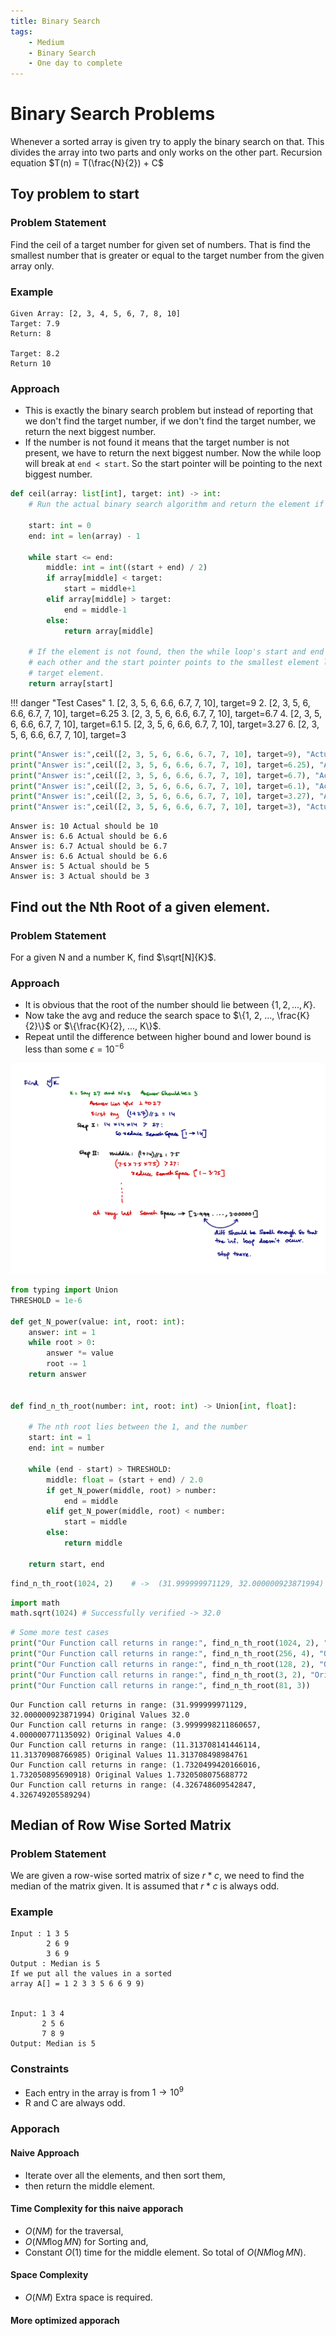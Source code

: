 ```yaml
---
title: Binary Search
tags:
    - Medium
    - Binary Search
    - One day to complete
---
```


# Binary Search Problems

Whenever a sorted array is given try to apply the binary search on that. This divides the array into two parts and only works on the other part. Recursion equation $T(n) = T(\frac{N}{2}) + C$

## Toy problem to start
### Problem Statement
Find the ceil of a target number for given set of numbers. That is find the smallest number that is greater or equal to the target number from the given array only.

### Example
```
Given Array: [2, 3, 4, 5, 6, 7, 8, 10]
Target: 7.9
Return: 8

Target: 8.2
Return 10
```

### Approach
- This is exactly the binary search problem but instead of reporting that we don't find the target number, if we don't find the target number, we return the next biggest number.
- If the number is not found it means that the target number is not present, we have to return the next biggest number. Now the while loop will break at `end < start`. So the start pointer will be pointing to the next biggest number.


```python
def ceil(array: list[int], target: int) -> int:
    # Run the actual binary search algorithm and return the element if found

    start: int = 0
    end: int = len(array) - 1

    while start <= end:
        middle: int = int((start + end) / 2)
        if array[middle] < target:
            start = middle+1
        elif array[middle] > target:
            end = middle-1
        else:
            return array[middle]

    # If the element is not found, then the while loop's start and end pointer crosses
    # each other and the start pointer points to the smallest element larger than the
    # target element.
    return array[start]

```

!!! danger "Test Cases"
    1. [2, 3, 5, 6, 6.6, 6.7, 7, 10], target=9
    2. [2, 3, 5, 6, 6.6, 6.7, 7, 10], target=6.25
    3. [2, 3, 5, 6, 6.6, 6.7, 7, 10], target=6.7
    4. [2, 3, 5, 6, 6.6, 6.7, 7, 10], target=6.1
    5. [2, 3, 5, 6, 6.6, 6.7, 7, 10], target=3.27
    6. [2, 3, 5, 6, 6.6, 6.7, 7, 10], target=3


```python
print("Answer is:",ceil([2, 3, 5, 6, 6.6, 6.7, 7, 10], target=9), "Actual should be 10")
print("Answer is:",ceil([2, 3, 5, 6, 6.6, 6.7, 7, 10], target=6.25), "Actual should be 6.6")
print("Answer is:",ceil([2, 3, 5, 6, 6.6, 6.7, 7, 10], target=6.7), "Actual should be 6.7")
print("Answer is:",ceil([2, 3, 5, 6, 6.6, 6.7, 7, 10], target=6.1), "Actual should be 6.6")
print("Answer is:",ceil([2, 3, 5, 6, 6.6, 6.7, 7, 10], target=3.27), "Actual should be 5")
print("Answer is:",ceil([2, 3, 5, 6, 6.6, 6.7, 7, 10], target=3), "Actual should be 3")
```
```
Answer is: 10 Actual should be 10
Answer is: 6.6 Actual should be 6.6
Answer is: 6.7 Actual should be 6.7
Answer is: 6.6 Actual should be 6.6
Answer is: 5 Actual should be 5
Answer is: 3 Actual should be 3
```

## Find out the Nth Root of a given element.
### Problem Statement
For a given N and a number K, find $\sqrt[N]{K}$.
### Approach
- It is obvious that the root of the number should lie between $\{1, 2, ..., K\}$.
- Now take the avg and reduce the search space to $\{1, 2, ..., \frac{K}{2}\}$ or $\{\frac{K}{2}, ..., K\}$.
- Repeat until the difference between higher bound and lower bound is less than some $\epsilon = 10^{-6}$


![../images/find NrootK.jpeg](./images/findNrootK.jpeg)


```python
from typing import Union
THRESHOLD = 1e-6

def get_N_power(value: int, root: int):
    answer: int = 1
    while root > 0:
        answer *= value
        root -= 1
    return answer


def find_n_th_root(number: int, root: int) -> Union[int, float]:
    
    # The nth root lies between the 1, and the number
    start: int = 1
    end: int = number
    
    while (end - start) > THRESHOLD:
        middle: float = (start + end) / 2.0
        if get_N_power(middle, root) > number:
            end = middle
        elif get_N_power(middle, root) < number:
            start = middle
        else:
            return middle

    return start, end
```

```python
find_n_th_root(1024, 2)    # ->  (31.999999971129, 32.000000923871994)
```

```python
import math
math.sqrt(1024) # Successfully verified -> 32.0
```

```python
# Some more test cases
print("Our Function call returns in range:", find_n_th_root(1024, 2), "Original Values", math.sqrt(1024))
print("Our Function call returns in range:", find_n_th_root(256, 4), "Original Values", math.sqrt(math.sqrt(256)))
print("Our Function call returns in range:", find_n_th_root(128, 2), "Original Values", math.sqrt(128))
print("Our Function call returns in range:", find_n_th_root(3, 2), "Original Values", math.sqrt(3))
print("Our Function call returns in range:", find_n_th_root(81, 3))
```
```
Our Function call returns in range: (31.999999971129, 32.000000923871994) Original Values 32.0
Our Function call returns in range: (3.9999998211860657, 4.000000771135092) Original Values 4.0
Our Function call returns in range: (11.313708141446114, 11.31370908766985) Original Values 11.313708498984761
Our Function call returns in range: (1.7320499420166016, 1.732050895690918) Original Values 1.7320508075688772
Our Function call returns in range: (4.326748609542847, 4.326749205589294)
```

## Median of Row Wise Sorted Matrix
### Problem Statement
We are given a row-wise sorted matrix of size $r*c$, we need to find the median of the matrix given. It is assumed that $r*c$ is always odd.
### Example
```
Input : 1 3 5
        2 6 9
        3 6 9
Output : Median is 5
If we put all the values in a sorted 
array A[] = 1 2 3 3 5 6 6 9 9)


Input: 1 3 4
       2 5 6
       7 8 9
Output: Median is 5
```

### Constraints
- Each entry in the array is from $1 \to 10^9$
- R and C are always odd.

### Apporach
#### Naive Approach
- Iterate over all the elements, and then sort them,
- then return the middle element.
#### Time Complexity for this naive apporach
- $O(NM)$ for the traversal,
- $O(NM \log MN)$ for Sorting and,
- Constant $O(1)$ time for the middle element. So total of $O(NM \log MN)$.
#### Space Complexity
- $O(NM)$ Extra space is required.

#### More optimized apporach



```python

```
